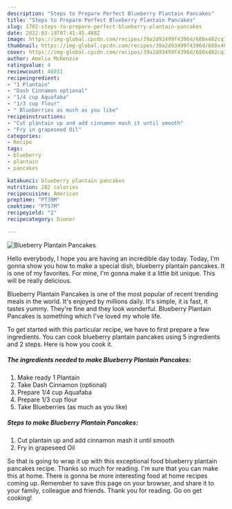 ```yaml
---
description: "Steps to Prepare Perfect Blueberry Plantain Pancakes"
title: "Steps to Prepare Perfect Blueberry Plantain Pancakes"
slug: 1702-steps-to-prepare-perfect-blueberry-plantain-pancakes
date: 2022-03-19T07:41:45.488Z
image: https://img-global.cpcdn.com/recipes/39a2d93499f4396d/680x482cq70/blueberry-plantain-pancakes-recipe-main-photo.jpg
thumbnail: https://img-global.cpcdn.com/recipes/39a2d93499f4396d/680x482cq70/blueberry-plantain-pancakes-recipe-main-photo.jpg
cover: https://img-global.cpcdn.com/recipes/39a2d93499f4396d/680x482cq70/blueberry-plantain-pancakes-recipe-main-photo.jpg
author: Amelia McKenzie
ratingvalue: 4
reviewcount: 46031
recipeingredient:
- "1 Plantain"
- "Dash Cinnamon optional"
- "1/4 cup Aquafaba"
- "1/3 cup flour"
- " Blueberries as much as you like"
recipeinstructions:
- "Cut plantain up and add cinnamon mash it until smooth"
- "Fry in grapeseed Oil"
categories:
- Recipe
tags:
- blueberry
- plantain
- pancakes

katakunci: blueberry plantain pancakes 
nutrition: 282 calories
recipecuisine: American
preptime: "PT39M"
cooktime: "PT57M"
recipeyield: "2"
recipecategory: Dinner

---
```



![Blueberry Plantain Pancakes](https://img-global.cpcdn.com/recipes/39a2d93499f4396d/680x482cq70/blueberry-plantain-pancakes-recipe-main-photo.jpg)

Hello everybody, I hope you are having an incredible day today. Today, I'm gonna show you how to make a special dish, blueberry plantain pancakes. It is one of my favorites. For mine, I'm gonna make it a little bit unique. This will be really delicious.



Blueberry Plantain Pancakes is one of the most popular of recent trending meals in the world. It's enjoyed by millions daily. It's simple, it is fast, it tastes yummy. They're fine and they look wonderful. Blueberry Plantain Pancakes is something which I've loved my whole life.


To get started with this particular recipe, we have to first prepare a few ingredients. You can cook blueberry plantain pancakes using 5 ingredients and 2 steps. Here is how you cook it.

<!--inarticleads1-->

##### The ingredients needed to make Blueberry Plantain Pancakes:

1. Make ready 1 Plantain
1. Take Dash Cinnamon (optional)
1. Prepare 1/4 cup Aquafaba
1. Prepare 1/3 cup flour
1. Take  Blueberries (as much as you like)




<!--inarticleads2-->

##### Steps to make Blueberry Plantain Pancakes:

1. Cut plantain up and add cinnamon mash it until smooth
1. Fry in grapeseed Oil




So that is going to wrap it up with this exceptional food blueberry plantain pancakes recipe. Thanks so much for reading. I'm sure that you can make this at home. There is gonna be more interesting food at home recipes coming up. Remember to save this page on your browser, and share it to your family, colleague and friends. Thank you for reading. Go on get cooking!
